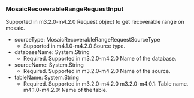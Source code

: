 ### MosaicRecoverableRangeRequestInput
Supported in m3.2.0-m4.2.0
  Request object to get recoverable range on mosaic.

- sourceType: MosaicRecoverableRangeRequestSourceType
  - Supported in m4.1.0-m4.2.0
      Source type.
- databaseName: System.String
  - Required. Supported in m3.2.0-m4.2.0
      Name of the database.
- sourceName: System.String
  - Required. Supported in m3.2.0-m4.2.0
      Name of the source.
- tableName: System.String
  - Required. Supported in m3.2.0-m4.2.0
      m3.2.0-m4.0.1: Table name.
      m4.1.0-m4.2.0: Name of the table.

